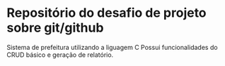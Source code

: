 # Repositório do desafio de projeto sobre git/github
Sistema de prefeitura utilizando a liguagem C
   Possui funcionalidades do CRUD básico e geração de relatório.
